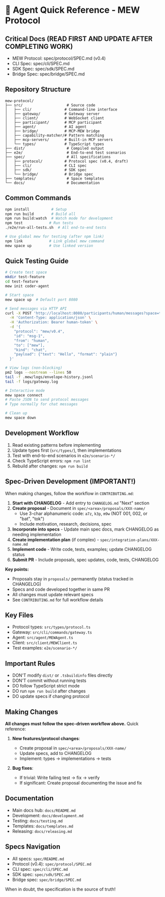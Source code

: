 # 🤖 Agent Quick Reference - MEW Protocol

## Critical Docs (READ FIRST AND UPDATE AFTER COMPLETING WORK)
- MEW Protocol: spec/protocol/SPEC.md (v0.4)
- CLI Spec: spec/cli/SPEC.md
- SDK Spec: spec/sdk/SPEC.md
- Bridge Spec: spec/bridge/SPEC.md

## Repository Structure
```
mew-protocol/
├── src/                    # Source code
│   ├── cli/               # Command-line interface
│   ├── gateway/           # Gateway server
│   ├── client/            # WebSocket client
│   ├── participant/       # MCP participant
│   ├── agent/             # AI agent
│   ├── bridge/            # MCP-MEW bridge
│   ├── capability-matcher/# Pattern matching
│   ├── mcp-servers/       # Built-in MCP servers
│   └── types/             # TypeScript types
├── dist/                   # Compiled output
├── e2e/                    # End-to-end test scenarios
├── spec/                   # All specifications
│   ├── protocol/          # Protocol spec (v0.4, draft)
│   ├── cli/               # CLI spec
│   ├── sdk/               # SDK spec
│   └── bridge/            # Bridge spec
├── templates/              # Space templates
└── docs/                   # Documentation
```

## Common Commands
```bash
npm install          # Setup
npm run build        # Build all
npm run build:watch  # Watch mode for development
npm test            # Run tests
./e2e/run-all-tests.sh  # All end-to-end tests

# Use global mew for testing (after npm link)
npm link            # Link global mew command
mew space up        # Use linked version
```

## Quick Testing Guide
```bash
# Create test space
mkdir test-feature
cd test-feature
mew init coder-agent

# Start space
mew space up  # Default port 8080

# Send messages via HTTP API
curl -X POST 'http://localhost:8080/participants/human/messages?space=test-feature' \
  -H 'Content-Type: application/json' \
  -H 'Authorization: Bearer human-token' \
  -d '{
    "protocol": "mew/v0.4",
    "id": "msg-1",
    "from": "human",
    "to": ["mew"],
    "kind": "chat",
    "payload": {"text": "Hello", "format": "plain"}
  }'

# View logs (non-blocking)
pm2 logs --nostream --lines 50
tail -f .mew/logs/envelope-history.jsonl
tail -f logs/gateway.log

# Interactive mode
mew space connect
# Paste JSON to send protocol messages
# Type normally for chat messages

# Clean up
mew space down
```

## Development Workflow
1. Read existing patterns before implementing
2. Update types first (`src/types/`), then implementations
3. Test with end-to-end scenarios in `e2e/scenario-*/`
4. Check TypeScript errors: `npm run lint`
5. Rebuild after changes: `npm run build`

## Spec-Driven Development (IMPORTANT!)

When making changes, follow the workflow in `CONTRIBUTING.md`:

1. **Start with CHANGELOG** - Add entry to `CHANGELOG.md` "Next" section
2. **Create proposal** - Document in `spec/<area>/proposals/XXX-name/`
   - Use 3-char alphanumeric code: `a7z`, `k3p`, `m9w` (NOT 001, 002, or "bat", "tok")
   - Include motivation, research, decisions, spec
3. **Incorporate into specs** - Update main spec docs, mark CHANGELOG as needing implementation
4. **Create implementation plan** (if complex) - `spec/integration-plans/XXX-name.md`
5. **Implement code** - Write code, tests, examples; update CHANGELOG status
6. **Submit PR** - Include proposals, spec updates, code, tests, CHANGELOG

**Key points:**
- Proposals stay in `proposals/` permanently (status tracked in CHANGELOG)
- Specs and code developed together in same PR
- All changes must update relevant specs
- See `CONTRIBUTING.md` for full workflow details

## Key Files
- Protocol types: `src/types/protocol.ts`
- Gateway: `src/cli/commands/gateway.ts`
- Agent: `src/agent/MEWAgent.ts`
- Client: `src/client/MEWClient.ts`
- Test examples: `e2e/scenario-*/`

## Important Rules
- DON'T modify `dist/` or `.tsbuildinfo` files directly
- DON'T commit without running tests
- DO follow TypeScript strict mode
- DO run `npm run build` after changes
- DO update specs if changing protocol

## Making Changes

**All changes must follow the spec-driven workflow above.** Quick reference:

1. **New features/protocol changes**:
   - Create proposal in `spec/<area>/proposals/XXX-name/`
   - Update specs, add to CHANGELOG
   - Implement: types → implementations → tests

2. **Bug fixes**:
   - If trivial: Write failing test → fix → verify
   - If significant: Create proposal documenting the issue and fix

## Documentation
- Main docs hub: `docs/README.md`
- Development: `docs/development.md`
- Testing: `docs/testing.md`
- Templates: `docs/templates.md`
- Releasing: `docs/releasing.md`

## Specs Navigation
- All specs: `spec/README.md`
- Protocol (v0.4): `spec/protocol/SPEC.md`
- CLI spec: `spec/cli/SPEC.md`
- SDK spec: `spec/sdk/SPEC.md`
- Bridge spec: `spec/bridge/SPEC.md`

When in doubt, the specification is the source of truth!
